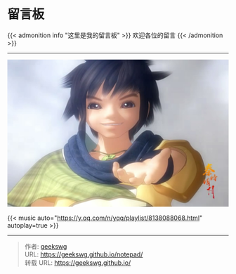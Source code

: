 # 留言板


{{< admonition info "这里是我的留言板" >}}
欢迎各位的留言
{{< /admonition >}}

---

![我的图片](/images/posts/featured-image-preview.jpg)

{{< music auto="https://y.qq.com/n/yqq/playlist/8138088068.html" autoplay=true >}}


---

> 作者: [geekswg](https://geekswg.github.io)  
> URL: https://geekswg.github.io/notepad/  
> 转载 URL: https://geekswg.github.io/
